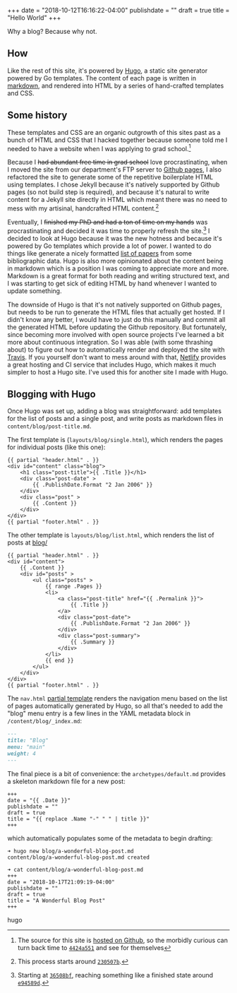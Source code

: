 +++
date = "2018-10-12T16:16:22-04:00"
publishdate = ""
draft = true
title = "Hello World"
+++

Why a blog?  Because why not.

<!--more-->

## How

Like the rest of this site, it's powered by [Hugo](https://gohugo.io), a static
site generator powered by Go templates.  The content of each page is written in
[markdown](https://daringfireball.net/projects/markdown/syntax), and rendered
into HTML by a series of hand-crafted templates and CSS.

## Some history

These templates and CSS are an organic outgrowth of this sites past as a bunch
of HTML and CSS that I hacked together because someone told me I needed to have
a website when I was applying to grad school.[^gh-orig]

[^gh-orig]: The source for this site is [hosted on
    Github](https://github.com/kleinschmidt/kleinschmidt.github.io), so the
    morbidly curious can turn back time to
    [`4424a551`](https://github.com/kleinschmidt/kleinschmidt.github.io/tree/4424a5510ec06a601e9a7b49563337ef03e10265)
    and see for themselves

Because I ~~had abundant free time in grad school~~ love procrastinating, when I
moved the site from our department's FTP server to [Github
pages](https://pages.github.com/), I also refactored the site to generate some
of the repetitive boilerplate HTML using templates.  I chose Jekyll because it's
natively supported by Github pages (so not build step is required), and because
it's natural to write content for a Jekyll site directly in HTML which meant
there was no need to mess with my artisinal, handcrafted HTML
content.[^gh-jekyll]

[^gh-jekyll]: This process starts around
    [`230507b`](https://github.com/kleinschmidt/kleinschmidt.github.io/tree/230507b).


Eventually, I ~~finished my PhD and had a ton of time on my hands~~ was
procrastinating and decided it was time to properly refresh the site.[^gh-hugo]
I decided to look at Hugo because it was the new hotness and because it's
powered by Go templates which provide a lot of power.  I wanted to do things
like generate a nicely formatted [list of papers](/work/) from some
bibliographic data.  Hugo is also more opinionated about the content being in
markdown which is a position I was coming to appreciate more and more.  Markdown
is a great format for both reading and writing structured text, and I was
starting to get sick of editing HTML by hand whenever I wanted to update
something.

[^gh-hugo]: Starting at
    [`36508bf`](https://github.com/kleinschmidt/kleinschmidt.github.io/tree/36508bf),
    reaching something like a finished state around
    [`e94589d`](https://github.com/kleinschmidt/kleinschmidt.github.io/tree/e94589d).

The downside of Hugo is that it's not natively supported on Github pages, but
needs to be run to generate the HTML files that actually get hosted.  If I
didn't know any better, I would have to just do this manually and commit all the
generated HTML before updating the Github repository.  But fortunately, since
becoming more involved with open source projects I've learned a bit more about
continuous integration.  So I was able (with some thrashing about) to figure out
how to automatically render and deployed the site with
[Travis](https://travis-ci.org/kleinschmidt/kleinschmidt.github.io).  If you
yourself don't want to mess around with that, [Netlify](https://www.netlify.com)
provides a great hosting and CI service that includes Hugo, which makes it
much simpler to host a Hugo site.  I've used this for another site I made with
Hugo.

## Blogging with Hugo

Once Hugo was set up, adding a blog was straightforward: add templates for the
list of posts and a single post, and write posts as markdown files in
`content/blog/post-title.md`.

The first template is (`layouts/blog/single.html`), which renders the pages for
individual posts (like this one):

```go-html-template
{{ partial "header.html" . }}
<div id="content" class="blog">
    <h1 class="post-title">{{ .Title }}</h1>
    <div class="post-date" >
        {{ .PublishDate.Format "2 Jan 2006" }}
    </div>
    <div class="post" >
        {{ .Content }}
    </div>
</div>
{{ partial "footer.html" . }}
```

The other template is `layouts/blog/list.html`, which renders the list of posts
at [blog/](/blog)

```go-html-template
{{ partial "header.html" . }}
<div id="content">
    {{ .Content }}
    <div id="posts" >
        <ul class="posts" >
            {{ range .Pages }}
            <li>
                <a class="post-title" href="{{ .Permalink }}">
                    {{ .Title }}
                </a>
                <div class="post-date">
                    {{ .PublishDate.Format "2 Jan 2006" }}
                </div>
                <div class="post-summary">
                    {{ .Summary }}
                </div>
            </li>
            {{ end }}
        </ul>
    </div>
</div>
{{ partial "footer.html" . }}
```

The `nav.html` [partial template](https://gohugo.io/templates/partials/)
renders the navigation menu based on the list of pages automatically generated
by Hugo, so all that's needed to add the "blog" menu entry is a few lines in the
YAML metadata block in `/content/blog/_index.md`:

```markdown
---
title: "Blog"
menu: "main"
weight: 4
---
```

The final piece is a bit of convenience: the `archetypes/default.md` provides a
skeleton markdown file for a new post:

```go-text-template
+++
date = "{{ .Date }}"
publishdate = ""
draft = true
title = "{{ replace .Name "-" " " | title }}"
+++
```

which automatically populates some of the metadata to begin drafting:

```
➜ hugo new blog/a-wonderful-blog-post.md
content/blog/a-wonderful-blog-post.md created

➜ cat content/blog/a-wonderful-blog-post.md
+++
date = "2018-10-17T21:09:19-04:00"
publishdate = ""
draft = true
title = "A Wonderful Blog Post"
+++
```

hugo
